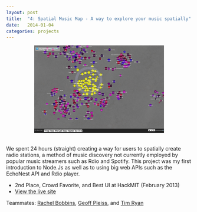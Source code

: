 ```yaml
---
layout: post
title:  "4: Spatial Music Map - A way to explore your music spatially"
date:   2014-01-04
categories: projects
---
```


<center><img src="images/projects/musicmap.jpg" width="70%"></center><br> 

We spent 24 hours (straight) creating a way for users to spatially create radio stations, a method of music discovery not currently employed by popular music streamers such as Rdio and Spotify. This project was my first introduction to Node.Js as well as to using big web APIs such as the EchoNest API and Rdio player.

* 2nd Place, Crowd Favorite, and Best UI at HackMIT (February 2013)
* [View the live site](http://themusicmap.herokuapp.com/)

Teammates: [Rachel Bobbins](http://twitter.com/bobbins), [Geoff Pleiss](http://twitter.com/geoffpleiss), and [Tim Ryan](http://twitter.com/timcameronryan)